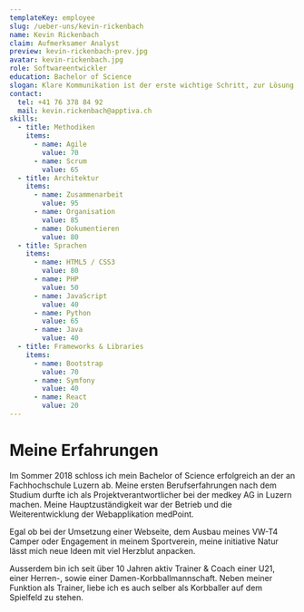 ```yaml
---
templateKey: employee
slug: /ueber-uns/kevin-rickenbach
name: Kevin Rickenbach
claim: Aufmerksamer Analyst
preview: kevin-rickenbach-prev.jpg
avatar: kevin-rickenbach.jpg
role: Softwareentwickler
education: Bachelor of Science
slogan: Klare Kommunikation ist der erste wichtige Schritt, zur Lösung einer Aufgabestellung.
contact:
  tel: +41 76 378 84 92
  mail: kevin.rickenbach@apptiva.ch
skills:
  - title: Methodiken
    items:
      - name: Agile
        value: 70
      - name: Scrum
        value: 65
  - title: Architektur
    items:
      - name: Zusammenarbeit
        value: 95
      - name: Organisation
        value: 85
      - name: Dokumentieren
        value: 80
  - title: Sprachen
    items:
      - name: HTML5 / CSS3
        value: 80
      - name: PHP
        value: 50
      - name: JavaScript
        value: 40
      - name: Python
        value: 65
      - name: Java
        value: 40
  - title: Frameworks & Libraries
    items:
      - name: Bootstrap
        value: 70
      - name: Symfony
        value: 40
      - name: React
        value: 20
---
```


# Meine Erfahrungen

Im Sommer 2018 schloss ich mein Bachelor of Science erfolgreich an der an Fachhochschule Luzern ab. Meine ersten Berufserfahrungen nach dem Studium durfte ich als Projektverantwortlicher bei der medkey AG in Luzern machen. Meine Hauptzuständigkeit war der Betrieb und die Weiterentwicklung der Webapplikation medPoint.

Egal ob bei der Umsetzung einer Webseite, dem Ausbau meines VW-T4 Camper oder Engagement in meinem Sportverein, meine initiative Natur lässt mich neue Ideen mit viel Herzblut anpacken.

Ausserdem bin ich seit über 10 Jahren aktiv Trainer & Coach einer U21, einer Herren-, sowie einer Damen-Korbballmannschaft. Neben meiner Funktion als Trainer, liebe ich es auch selber als Korbballer auf dem Spielfeld zu stehen.
